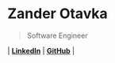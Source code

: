 # Zander Otavka
> Software Engineer

| **[LinkedIn](https://linkedin.com/in/alexander-otavka)** | **[GitHub](https://github.com/AlexanderOtavka)** |
